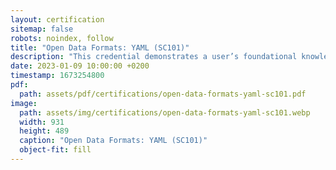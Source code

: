 ```yaml
---
layout: certification
sitemap: false
robots: noindex, follow
title: "Open Data Formats: YAML (SC101)"
description: "This credential demonstrates a user’s foundational knowledge and skills YAML."
date: 2023-01-09 10:00:00 +0200
timestamp: 1673254800
pdf:
  path: assets/pdf/certifications/open-data-formats-yaml-sc101.pdf
image:
  path: assets/img/certifications/open-data-formats-yaml-sc101.webp
  width: 931
  height: 489
  caption: "Open Data Formats: YAML (SC101)"
  object-fit: fill
---
```


